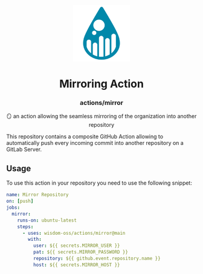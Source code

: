 <div align="center">
<img height="150px" src="https://raw.githubusercontent.com/wisdom-oss/brand/main/svg/standalone_color.svg">
<h1>Mirroring Action</h1>
<h3>actions/mirror</h3>
<p>🪞 an action allowing the seamless mirroring of the organization into another repository</p>
</div>

This repository contains a composite GitHub Action allowing to automatically
push every incoming commit  into another repository on a GitLab Server.

## Usage
To use this action in your repository you need to use the following snippet:
```yaml
name: Mirror Repository
on: [push]
jobs:
  mirror:
    runs-on: ubuntu-latest
    steps:
      - uses: wisdom-oss/actions/mirror@main
        with:
          user: ${{ secrets.MIRROR_USER }}
          pat: ${{ secrets.MIRROR_PASSWORD }}
          repository: ${{ github.event.repository.name }}
          host: ${{ secrets.MIRROR_HOST }}
```